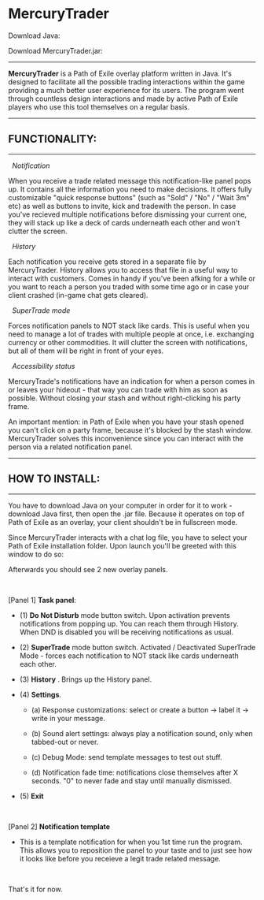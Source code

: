 # MercuryTrader

Download Java: 

Download MercuryTrader.jar: 

---
  
**MercuryTrader** is a Path of Exile overlay platform written in Java. It's designed to facilitate all the possible trading interactions within the game providing a much better user experience for its users. The program went through countless design interactions and made by active Path of Exile players who use this tool themselves on a regular basis.

---
## FUNCTIONALITY:
---

&nbsp; *Notification*

When you receive a trade related message this notification-like panel pops up. It contains all the information you need to make decisions. It offers fully customizable "quick response buttons" (such as "Sold" / "No" / "Wait 3m" etc) as well as buttons to invite, kick and tradewith the person. In case you've recieved multiple notifications before dismissing your current one, they will stack up like a deck of cards underneath each other and won't clutter the screen.


&nbsp; *History*

Each notification you receive gets stored in a separate file by MercuryTrader. History allows you to access that file in a useful way to interact with customers. Comes in handy if you've been afking for a while or you want to reach a person you traded with some time ago or in case your client crashed (in-game chat gets cleared).


&nbsp; *SuperTrade mode*

Forces notification panels to NOT stack like cards. This is useful when you need to manage a lot of trades with multiple people at once, i.e. exchanging currency or other commodities. It will clutter the screen with notifications, but all of them will be right in front of your eyes. 

&nbsp; *Accessibility status*

MercuryTrade's notifications have an indication for when a person comes in or leaves your hideout - that way you can trade with him as soon as possible. Without closing your stash and without right-clicking his party frame.

An important mention: in Path of Exile when you have your stash opened you can't click on a party frame, because it's blocked by the stash window. MercuryTrader solves this inconvenience since you can interact with the person via a related notification panel.



---
## HOW TO INSTALL:
---

You have to download Java on your computer in order for it to work - download Java first, then open the .jar file. Because it operates on top of Path of Exile as an overlay, your client shouldn't be in fullscreen mode.

Since MercuryTrader interacts with a chat log file, you have to select your Path of Exile installation folder. Upon launch you'll be greeted with this window to do so:

Afterwards you should see 2 new overlay panels.

<br/>

[Panel 1] **Task panel**:

* (1) **Do Not Disturb** mode button switch. Upon activation prevents notifications from popping up. You can reach them through History. When DND is disabled you will be receiving notifications as usual.

* (2) **SuperTrade** mode button switch. Activated / Deactivated SuperTrade Mode - forces each notification to NOT stack like cards underneath each other.

* (3) **History** . Brings up the History panel.

* (4) **Settings**.

  * (a) Response customizations: select or create a button -> label it -> write in your message.

  * (b) Sound alert settings: always play a notification sound, only when tabbed-out or never.

  * (c) Debug Mode: send template messages to test out stuff.
  
  * (d) Notification fade time: notifications close themselves after X seconds. "0" to never fade and stay until manually dismissed.
  
* (5) **Exit**

<br/>

[Panel 2] **Notification template**

* This is a template notification for when you 1st time run the program. This allows you to reposition the panel to your taste and to just see how it looks like before you receieve a legit trade related message.

<br/>

That's it for now.
